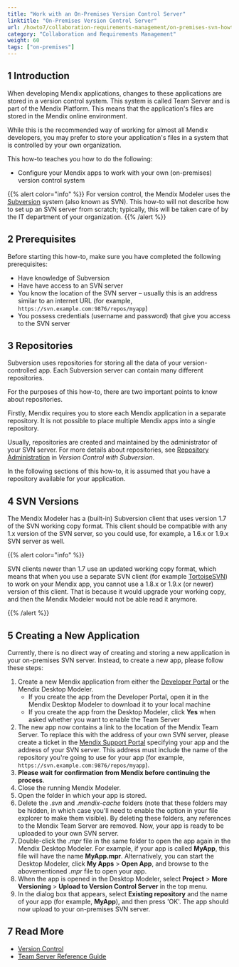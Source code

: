 ```yaml
---
title: "Work with an On-Premises Version Control Server"
linktitle: "On-Premises Version Control Server"
url: /howto7/collaboration-requirements-management/on-premises-svn-howto/
category: "Collaboration and Requirements Management"
weight: 60
tags: ["on-premises"]
---
```


## 1 Introduction

When developing Mendix applications, changes to these applications are stored in a version control system. This system is called Team Server and is part of the Mendix Platform. This means that the application's files are stored in the Mendix online environment.

While this is the recommended way of working for almost all Mendix developers, you may prefer to store your application's files in a system that is controlled by your own organization.

This how-to teaches you how to do the following:

* Configure your Mendix apps to work with your own (on-premises) version control system

{{% alert color="info" %}}
For version control, the Mendix Modeler uses the [Subversion](https://subversion.apache.org) system (also known as SVN). This how-to will not describe how to set up an SVN server from scratch; typically, this will be taken care of by the IT department of your organization.
{{% /alert %}}

## 2 Prerequisites

Before starting this how-to, make sure you have completed the following prerequisites:

* Have knowledge of Subversion
* Have have access to an SVN server
* You know the location of the SVN server – usually this is an address similar to an internet URL (for example, `https://svn.example.com:9876/repos/myapp`)
* You possess credentials (username and password) that give you access to the SVN server

## 3 Repositories

Subversion uses repositories for storing all the data of your version-controlled app. Each Subversion server can contain many different repositories.

For the purposes of this how-to, there are two important points to know about repositories.

Firstly, Mendix requires you to store each Mendix application in a separate repository. It is not possible to place multiple Mendix apps into a single repository.

Usually, repositories are created and maintained by the administrator of your SVN server. For more details about repositories, see [Repository Administration](https://svnbook.red-bean.com/en/1.7/svn-book.html#svn.reposadmin) in *Version Control with Subversion*.

In the following sections of this how-to, it is assumed that you have a repository available for your application.

## 4 SVN Versions

The Mendix Modeler has a (built-in) Subversion client that uses version 1.7 of the SVN working copy format. This client should be compatible with any 1.x version of the SVN server, so you could use, for example, a 1.6.x or 1.9.x SVN server as well.

{{% alert color="info" %}}

SVN clients newer than 1.7 use an updated working copy format, which means that when you use a separate SVN client (for example [TortoiseSVN](https://tortoisesvn.net/)) to work on your Mendix app, you cannot use a 1.8.x or 1.9.x (or newer) version of this client. That is because it would upgrade your working copy, and then the Mendix Modeler would not be able read it anymore.

{{% /alert %}}

## 5 Creating a New Application

Currently, there is no direct way of creating and storing a new application in your on-premises SVN server. Instead, to create a new app, please follow these steps:

1. Create a new Mendix application from either the [Developer Portal](https://sprintr.home.mendix.com/index.html) or the Mendix Desktop Modeler.<br>
    * If you create the app from the Developer Portal, open it in the Mendix Desktop Modeler to download it to your local machine <br>
    * If you create the app from the Desktop Modeler, click **Yes** when asked whether you want to enable the Team Server
2. The new app now contains a link to the location of the Mendix Team Server. To replace this with the address of your own SVN server, please create a ticket in the [Mendix Support Portal](https://support.mendix.com/) specifying your app and the address of your SVN server. This address must include the name of the repository you're going to use for your app (for example, `https://svn.example.com:9876/repos/myapp`).
3. **Please wait for confirmation from Mendix before continuing the process**.
4. Close the running Mendix Modeler.
5. Open the folder in which your app is stored.
6. Delete the *.svn* and *.mendix-cache* folders (note that these folders may be hidden, in which case you'll need to enable the option in your file explorer to make them visible). By deleting these folders, any references to the Mendix Team Server are removed. Now, your app is ready to be uploaded to your own SVN server.
7. Double-click the .*mpr* file in the same folder to open the app again in the Mendix Desktop Modeler. For example, if your app is called **MyApp**, this file will have the name **MyApp.mpr**. Alternatively, you can start the Desktop Modeler, click **My Apps** > **Open App**, and browse to the abovementioned *.mpr* file to open your app.
8. When the app is opened in the Desktop Modeler, select **Project** > **More Versioning** > **Upload to Version Control Server** in the top menu.
9. In the dialog box that appears, select **Existing repository** and the name of your app (for example, **MyApp**), and then press 'OK'. The app should now upload to your on-premises SVN server.

## 7 Read More

* [Version Control](/refguide7/version-control/)
* [Team Server Reference Guide](/refguide7/team-server/)
